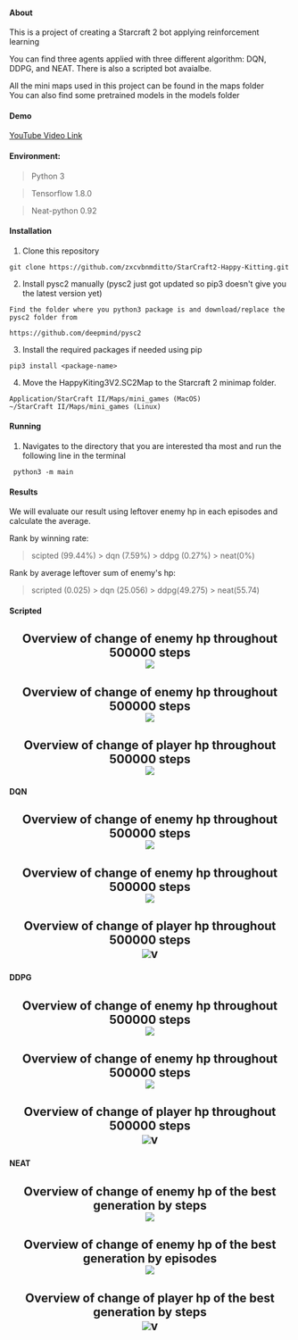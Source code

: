 #### About
This is a project of creating a Starcraft 2 bot applying reinforcement learning

You can find three agents applied with three different algorithm: DQN, DDPG, and NEAT. There is also a scripted bot avaialbe.

All the mini maps used in this project can be found in the maps folder <br>
You can also find some pretrained models in the models folder

#### Demo
[YouTube Video Link](https://www.youtube.com/watch?v=piA92hvU7WY&feature=youtu.be)

#### Environment:
>Python 3 

>Tensorflow 1.8.0

>Neat-python 0.92

#### Installation
1. Clone this repository
```
git clone https://github.com/zxcvbnmditto/StarCraft2-Happy-Kitting.git
```
2. Install pysc2 manually (pysc2 just got updated so pip3 doesn't give you the latest version yet) 
```
Find the folder where you python3 package is and download/replace the pysc2 folder from 

https://github.com/deepmind/pysc2
```
3. Install the required packages if needed using pip
```
pip3 install <package-name>
```
4. Move the HappyKiting3V2.SC2Map to the Starcraft 2 minimap folder.
```
Application/StarCraft II/Maps/mini_games (MacOS)
~/StarCraft II/Maps/mini_games (Linux)
```

#### Running
1. Navigates to the directory that you are interested tha most and run the following line in the terminal
```
 python3 -m main
```

#### Results
We will evaluate our result using leftover enemy hp in each episodes and calculate the average.  

Rank by winning rate: 
> scipted (99.44%) > dqn (7.59%) > ddpg (0.27%) > neat(0%)

Rank by average leftover sum of enemy's hp:
> scripted (0.025) > dqn (25.056) > ddpg(49.275) > neat(55.74)

#### Scripted
<p align="center">
  <h2 align="center">Overview of change of enemy hp throughout 500000 steps <br>
  <img src="scripted/graphs/enemy_hp.png"> <br>
  <h2 align="center"> Overview of change of enemy hp throughout 500000 steps <br>
  <img src="ddpg/graphs/eval.png">
  <h2 align="center"> Overview of change of player hp throughout 500000 steps <br>
  <img src="scripted/graphs/player_hp.png">

</p>

#### DQN
<p align="center">
  <h2 align="center">Overview of change of enemy hp throughout 500000 steps <br>
  <img src="dqn/graphs/enemy_hp.png"> <br>
  <h2 align="center"> Overview of change of enemy hp throughout 500000 steps <br>
  <img src="dqn/graphs/eval.png">
  <h2 align="center"> Overview of change of player hp throughout 500000 steps <br>
  <img src="dqn/graphs/player_hp.png">v
</p>

#### DDPG
<p align="center">
  <h2 align="center">Overview of change of enemy hp throughout 500000 steps <br>
  <img src="ddpg/graphs/enemy_hp.png"> <br>
  <h2 align="center"> Overview of change of enemy hp throughout 500000 steps <br>
  <img src="ddpg/graphs/eval.png">
  <h2 align="center"> Overview of change of player hp throughout 500000 steps <br>
  <img src="ddpg/graphs/player_hp.png">v
</p>

#### NEAT
<p align="center">
  <h2 align = "center">Overview of change of enemy hp of the best generation by steps<br>
  <img src="neat/graphs/gen306/train/enemy_hp.png">
  <h2 align="center"> Overview of change of enemy hp of the best generation by episodes <br>
  <img src="neat/graphs/gen306/train/eval.png">
  <h2 align="center"> Overview of change of player hp of the best generation by steps <br>
  <img src="neat/graphs/gen306/train/player_hp.png">v
</p>

